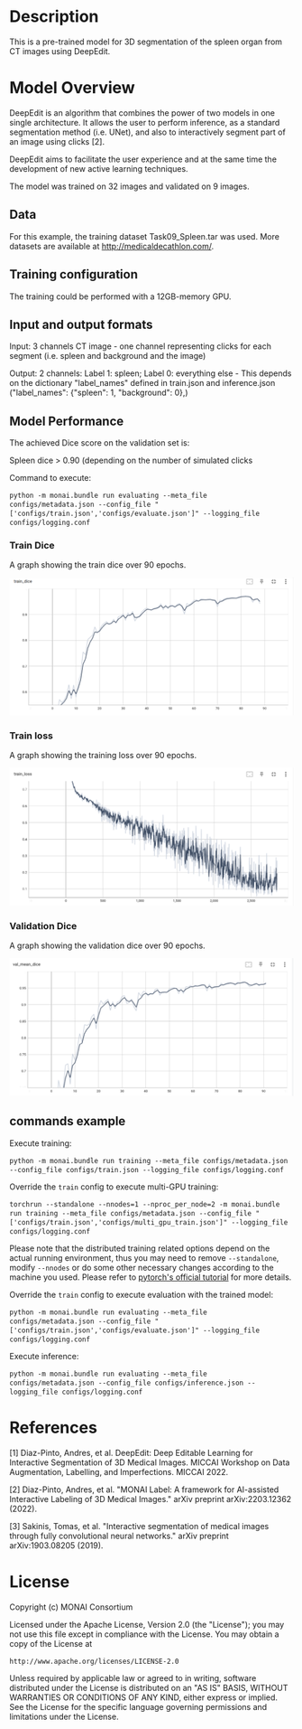 # Description
This is a pre-trained model for 3D segmentation of the spleen organ from CT images using DeepEdit.

# Model Overview
DeepEdit is an algorithm that combines the power of two models in one single architecture.
It allows the user to perform inference, as a standard segmentation method (i.e. UNet), and also to interactively
segment part of an image using clicks [2].

DeepEdit aims to facilitate the user experience and at the same time the development of new active learning techniques.

The model was trained on 32 images and validated on 9 images.

## Data
For this example, the training dataset Task09_Spleen.tar was used. More datasets are available at http://medicaldecathlon.com/.

## Training configuration
The training could be performed with a 12GB-memory GPU.

## Input and output formats
Input: 3 channels CT image - one channel representing clicks for each segment (i.e. spleen and background and the image)

Output: 2 channels: Label 1: spleen; Label 0: everything else - This depends on the dictionary "label_names" defined in train.json and inference.json ("label_names": {"spleen": 1, "background": 0},)

## Model Performance

The achieved Dice score on the validation set is:

Spleen dice > 0.90 (depending on the number of simulated clicks

Command to execute:

```
python -m monai.bundle run evaluating --meta_file configs/metadata.json --config_file "['configs/train.json','configs/evaluate.json']" --logging_file configs/logging.conf
```

### Train Dice

A graph showing the train dice over 90 epochs.

![Train Dice](./train_dice_deepedit.png)


### Train loss

A graph showing the training loss over 90 epochs.

![Train loss](./train_loss_deepedit.png)


### Validation Dice

A graph showing the validation dice over 90 epochs.

![Validation Dice](./val_dice_deepedit.png)


## commands example
Execute training:

```
python -m monai.bundle run training --meta_file configs/metadata.json --config_file configs/train.json --logging_file configs/logging.conf
```

Override the `train` config to execute multi-GPU training:

```
torchrun --standalone --nnodes=1 --nproc_per_node=2 -m monai.bundle run training --meta_file configs/metadata.json --config_file "['configs/train.json','configs/multi_gpu_train.json']" --logging_file configs/logging.conf
```

Please note that the distributed training related options depend on the actual running environment, thus you may need to remove `--standalone`, modify `--nnodes` or do some other necessary changes according to the machine you used.
Please refer to [pytorch's official tutorial](https://pytorch.org/tutorials/intermediate/ddp_tutorial.html) for more details.

Override the `train` config to execute evaluation with the trained model:

```
python -m monai.bundle run evaluating --meta_file configs/metadata.json --config_file "['configs/train.json','configs/evaluate.json']" --logging_file configs/logging.conf
```

Execute inference:

```
python -m monai.bundle run evaluating --meta_file configs/metadata.json --config_file configs/inference.json --logging_file configs/logging.conf
```

# References
[1] Diaz-Pinto, Andres, et al. DeepEdit: Deep Editable Learning for Interactive Segmentation of 3D Medical Images. MICCAI Workshop on Data Augmentation, Labelling, and Imperfections. MICCAI 2022.

[2] Diaz-Pinto, Andres, et al. "MONAI Label: A framework for AI-assisted Interactive Labeling of 3D Medical Images." arXiv preprint arXiv:2203.12362 (2022).

[3] Sakinis, Tomas, et al. "Interactive segmentation of medical images through fully convolutional neural networks." arXiv preprint arXiv:1903.08205 (2019).

# License
Copyright (c) MONAI Consortium

Licensed under the Apache License, Version 2.0 (the "License");
you may not use this file except in compliance with the License.
You may obtain a copy of the License at

    http://www.apache.org/licenses/LICENSE-2.0

Unless required by applicable law or agreed to in writing, software
distributed under the License is distributed on an "AS IS" BASIS,
WITHOUT WARRANTIES OR CONDITIONS OF ANY KIND, either express or implied.
See the License for the specific language governing permissions and
limitations under the License.
